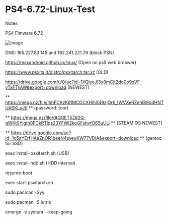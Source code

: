 # PS4-6.72-Linux-Test
Notes

PS4 Fimware 6.72

![image](https://user-images.githubusercontent.com/58414694/214541398-f4b6b5cc-b9cb-4311-875b-aa6304cd3579.png)

DNS: 165.227.83.145 and 192.241.221.79 (block PSN)

https://maxandroid.github.io/linux/ (Open on ps5 web broswer)

https://www.psxita.it/distro/psxitarch.tar.xz (OLD)

https://drive.google.com/u/0/uc?id=1XQiyoJl3x8mCjt2do0o9xVF-yTxFTyAW&export=download (NEWEST)

** https://mega.nz/file/lhhFCAzK#IMCOCXHihX49zjOr6_tWVXeRZehI89o4HNTUASKLsJE ** (password: toor)

** https://mega.nz/file/dtQGET5Z#2Q-gWKt0Yjgtn8FCkRTlqs23YFjW2koGFshvfO65uUU ** (STEAM OS NEWEST)

** https://drive.google.com/uc?id=1o5zYErfHAeZnOR1beeN4syeuKW77VDjA&export=download ** (gentoo for SSD)

exec install-psxitarch.sh (USB)

exec install-hdd.sh (HDD internal)

resume-boot

exec start-psxitarch.sh

sudo pacman -Syy

sudo pacman -S lutris

emerge -e system --keep-going
